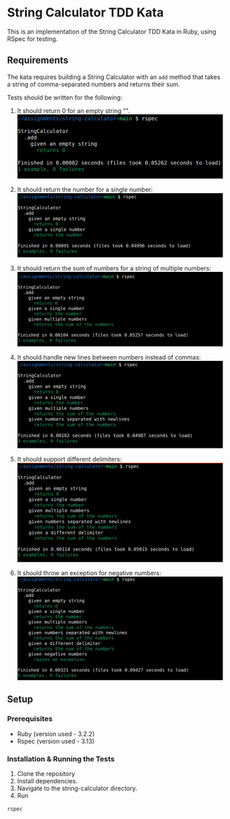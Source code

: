 # String Calculator TDD Kata

This is an implementation of the String Calculator TDD Kata in Ruby, using RSpec for testing.

## Requirements

The kata requires building a String Calculator with an `add` method that takes a string of comma-separated numbers and returns their sum.

Tests should be written for the following:
1. It should return 0 for an empty string "".
![String Calculator](images/empty_string.png)

2. It should return the number for a single number:
![String Calculator](images/single_number_string.png)

3. It should return the sum of numbers for a string of multiple numbers:
![String Calculator](images/multiple_numbers_string.png)

4. It should handle new lines between numbers instead of commas:
![String Calculator](images/new_line_string.png)

5. It should support different delimiters:
![String Calculator](images/different_delimiters_string.png)

6. It should throw an exception for negative numbers:
![String Calculator](images/negative_numbers_string.png)

## Setup

### Prerequisites

- Ruby (version used - 3.2.2)
- Rspec (version used - 3.13)

### Installation & Running the Tests

1. Clone the repository
2. Install dependencies.
3. Navigate to the string-calculator directory.
4. Run 
```bash 
rspec
